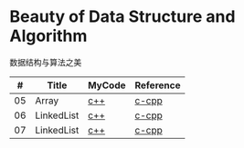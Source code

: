 Beauty of Data Structure and Algorithm
===
数据结构与算法之美


| # | Title | MyCode | Reference |
|---| ----- | ------ | --------- |
|05| Array | [c++](./Array)|[c-cpp](https://github.com/wangzheng0822/algo/tree/master/c-cpp/05_array)|
|06| LinkedList | [c++](./LinkedList)|[c-cpp](https://github.com/wangzheng0822/algo/tree/master/c-cpp/06_linkedlist)|
|07| LinkedList | [c++](./LinkedList)|[c-cpp](https://github.com/wangzheng0822/algo/tree/master/c-cpp/07_linkedlist)|